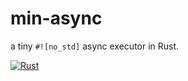 # min-async
a tiny `#![no_std]` async executor in Rust.


[![Rust](https://github.com/pro465/min-async/actions/workflows/rust.yml/badge.svg)](https://github.com/pro465/min-async/actions/workflows/rust.yml)
